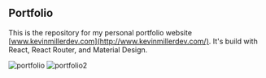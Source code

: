 ## Portfolio

This is the repository for my personal portfolio website [www.kevinmillerdev.com](http://www.kevinmillerdev.com/).  It's build with React, React Router, and Material Design.  

![portfolio](https://i.imgur.com/SpFRfBq.png)
![portfolio2](https://i.imgur.com/vlc97yo.png)
